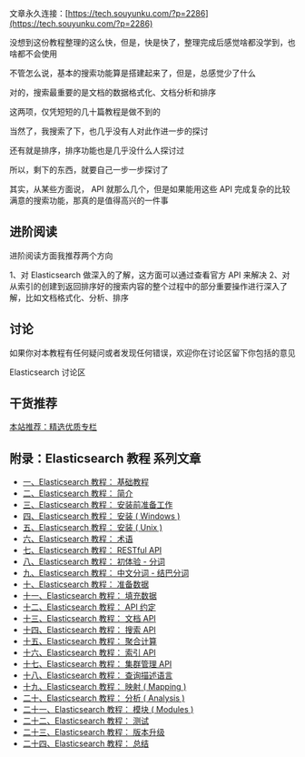 文章永久连接：[https://tech.souyunku.com/?p=2286](https://tech.souyunku.com/?p=2286)


没想到这份教程整理的这么快，但是，快是快了，整理完成后感觉啥都没学到，也啥都不会使用

不管怎么说，基本的搜索功能算是搭建起来了，但是，总感觉少了什么

对的，搜索最重要的是文档的数据格式化、文档分析和排序

这两项，仅凭短短的几十篇教程是做不到的

当然了，我搜索了下，也几乎没有人对此作进一步的探讨

还有就是排序，排序功能也是几乎没什么人探讨过

所以，剩下的东西，就要自己一步一步探讨了

其实，从某些方面说， API 就那么几个，但是如果能用这些 API 完成复杂的比较满意的搜索功能，那真的是值得高兴的一件事

## 进阶阅读 ##

进阶阅读方面我推荐两个方向

1、对 Elasticsearch 做深入的了解，这方面可以通过查看官方 API 来解决
2、对从索引的创建到返回排序好的搜索内容的整个过程中的部分重要操作进行深入了解，比如文档格式化、分析、排序

## 讨论 ##

如果你对本教程有任何疑问或者发现任何错误，欢迎你在讨论区留下你包括的意见

Elasticsearch 讨论区


## 干货推荐

[本站推荐：精选优质专栏](https://tech.souyunku.com/?page_id=2)

## 附录：Elasticsearch 教程 系列文章

- [一、Elasticsearch 教程： 基础教程](https://tech.souyunku.com/?p=2240)
- [二、Elasticsearch 教程： 简介](https://tech.souyunku.com/?p=2242)
- [三、Elasticsearch 教程： 安装前准备工作](https://tech.souyunku.com/?p=2244)
- [四、Elasticsearch 教程： 安装 ( Windows )](https://tech.souyunku.com/?p=2246)
- [五、Elasticsearch 教程： 安装 ( Unix )](https://tech.souyunku.com/?p=2248)
- [六、Elasticsearch 教程： 术语](https://tech.souyunku.com/?p=2250)
- [七、Elasticsearch 教程： RESTful API](https://tech.souyunku.com/?p=2252)
- [八、Elasticsearch 教程： 初体验 - 分词](https://tech.souyunku.com/?p=2254)
- [九、Elasticsearch 教程： 中文分词 - 结巴分词](https://tech.souyunku.com/?p=2256)
- [十、Elasticsearch 教程： 准备数据](https://tech.souyunku.com/?p=2258)
- [十一、Elasticsearch 教程： 填充数据](https://tech.souyunku.com/?p=2260)
- [十二、Elasticsearch 教程： API 约定](https://tech.souyunku.com/?p=2262)
- [十三、Elasticsearch 教程： 文档 API](https://tech.souyunku.com/?p=2264)
- [十四、Elasticsearch 教程： 搜索 API](https://tech.souyunku.com/?p=2266)
- [十五、Elasticsearch 教程： 聚合计算](https://tech.souyunku.com/?p=2268)
- [十六、Elasticsearch 教程： 索引 API](https://tech.souyunku.com/?p=2270)
- [十七、Elasticsearch 教程： 集群管理 API](https://tech.souyunku.com/?p=2272)
- [十八、Elasticsearch 教程： 查询描述语言](https://tech.souyunku.com/?p=2274)
- [十九、Elasticsearch 教程： 映射 ( Mapping )](https://tech.souyunku.com/?p=2276)
- [二十、Elasticsearch 教程： 分析 ( Analysis )](https://tech.souyunku.com/?p=2278)
- [二十一、Elasticsearch 教程： 模块 ( Modules )](https://tech.souyunku.com/?p=2280)
- [二十二、Elasticsearch 教程： 测试](https://tech.souyunku.com/?p=2282)
- [二十三、Elasticsearch 教程： 版本升级](https://tech.souyunku.com/?p=2284)
- [二十四、Elasticsearch 教程： 总结](https://tech.souyunku.com/?p=2286)
